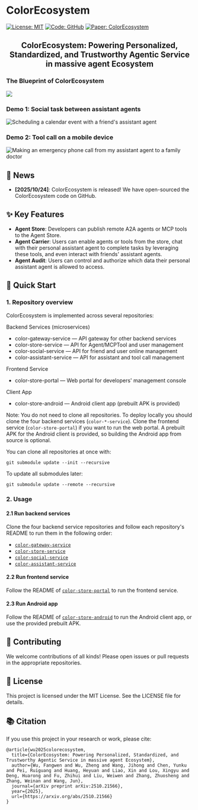 # ColorEcosystem
[![License: MIT](https://img.shields.io/badge/License-MIT-yellow.svg)](LICENSE.txt)
[![Code: GitHub](https://img.shields.io/badge/Code-GitHub-blue?logo=github)](https://github.com/opas-lab/color-ecosystem)
[![Paper: ColorEcosystem](https://img.shields.io/badge/Paper-ArXiv-green?logo=arxiv)](http://arxiv.org/abs/2510.21566)

<h2 align="center">ColorEcosystem: Powering Personalized, Standardized, and Trustworthy Agentic Service in massive agent Ecosystem</h2>

<h3>The Blueprint of ColorEcosystem</h3>

![](https://arxiv.org/html/2510.21566v1/figures/framework.png)

<h3>Demo 1: Social task between assistant agents</h3>
<img src="docs/assets/calendar.gif" title="Scheduling a calendar event with a friend's assistant agent" />

<h3>Demo 2: Tool call on a mobile device</h3>
<img src="docs/assets/phone.gif" title="Making an emergency phone call from my assistant agent to a family doctor" />

## 🎉 News
- **[2025/10/24]**: ColorEcosystem is released! We have open-sourced the ColorEcosystem code on GitHub.

## ✨ Key Features
- **Agent Store**: Developers can publish remote A2A agents or MCP tools to the Agent Store.
- **Agent Carrier**: Users can enable agents or tools from the store, chat with their personal assistant agent to complete tasks by leveraging these tools, and even interact with friends' assistant agents.
- **Agent Audit**: Users can control and authorize which data their personal assistant agent is allowed to access.

## 🚀 Quick Start
### 1. Repository overview
ColorEcosystem is implemented across several repositories:

Backend Services (microservices)
- color-gateway-service — API gateway for other backend services
- color-store-service — API for Agent/MCPTool and user management
- color-social-service — API for friend and user online management
- color-assistant-service — API for assistant and tool call management

Frontend Service
- color-store-portal — Web portal for developers' management console

Client App
- color-store-android — Android client app (prebuilt APK is provided)

Note: You do not need to clone all repositories. To deploy locally you should clone the four backend services (`color-*-service`). Clone the frontend service (`color-store-portal`) if you want to run the web portal. A prebuilt APK for the Android client is provided, so building the Android app from source is optional.

You can clone all repositories at once with:
```
git submodule update --init --recursive
```

To update all submodules later:
```
git submodule update --remote --recursive
```


### 2. Usage
#### 2.1 Run backend services
Clone the four backend service repositories and follow each repository's README to run them in the following order:
- [`color-gateway-service`](https://github.com/opas-lab/color-gateway-service.git)
- [`color-store-service`](https://github.com/opas-lab/color-store-service.git)
- [`color-social-service`](https://github.com/opas-lab/color-social-service.git)
- [`color-assistant-service`](https://github.com/opas-lab/color-assistant-service.git)

#### 2.2 Run frontend service
Follow the README of [`color-store-portal`](https://github.com/opas-lab/color-store-portal.git) to run the frontend service.

#### 2.3 Run Android app
Follow the README of [`color-store-android`](https://github.com/opas-lab/color-store-android.git) to run the Android client app, or use the provided prebuilt APK.

## 🌱 Contributing
We welcome contributions of all kinds! Please open issues or pull requests in the appropriate repositories.

## 📜 License
This project is licensed under the MIT License. See the LICENSE file for details.

## 📚 Citation
If you use this project in your research or work, please cite:
```
@article{wu2025colorecosystem,
  title={ColorEcosystem: Powering Personalized, Standardized, and Trustworthy Agentic Service in massive agent Ecosystem},
  author={Wu, Fangwen and Wu, Zheng and Wang, Jihong and Chen, Yunku and Pei, Ruiguang and Huang, Heyuan and Liao, Xin and Lou, Xingyu and Deng, Huarong and Fu, Zhihui and Liu, Weiwen and Zhang, Zhuosheng and Zhang, Weinan and Wang, Jun},
  journal={arXiv preprint arXiv:2510.21566},
  year={2025},
  url={https://arxiv.org/abs/2510.21566}
}
```
